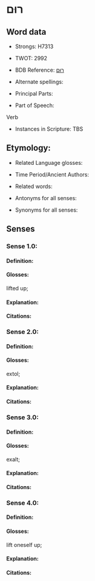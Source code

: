 # רוּם

<!-- Status: S2="NeedsEdits" -->
<!-- Lexica used for edits:   -->

## Word data

* Strongs: H7313

* TWOT: 2992

* BDB Reference: [רוּם](rc://en/bdb/dict/xt.ah.aa)

* Alternate spellings:

* Principal Parts:

* Part of Speech:

Verb

* Instances in Scripture: TBS

## Etymology:

* Related Language glosses:

* Time Period/Ancient Authors:

* Related words:

* Antonyms for all senses:

* Synonyms for all senses:

## Senses

### Sense 1.0:

#### Definition:

#### Glosses:

lifted up; 

#### Explanation:

#### Citations:



### Sense 2.0:

#### Definition:

#### Glosses:

extol; 

#### Explanation:

#### Citations:



### Sense 3.0:

#### Definition:

#### Glosses:

exalt; 

#### Explanation:

#### Citations:



### Sense 4.0:

#### Definition:

#### Glosses:

lift oneself up; 

#### Explanation:

#### Citations:



